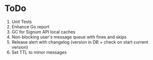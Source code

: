 # ToDo
1. Unit Tests
2. Enhance Go report
3. GC for Signum API local caches
4. Non-blocking user's message queue with fines and skips
5. Release alert with changelog (version in DB + check on start current version)
6. Set TTL to minor messages
